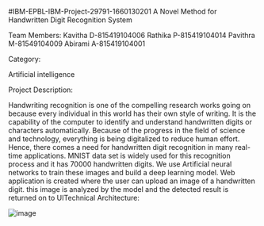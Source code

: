 #IBM-EPBL-IBM-Project-29791-1660130201
A Novel Method for Handwritten Digit Recognition System

Team Members: Kavitha D-815419104006 Rathika P-815419104014 Pavithra M-81549104009 Abirami A-815419104001

Category:

Artificial intelligence

Project Description:

Handwriting recognition is one of the compelling research works going on because every individual in this world has their own style of writing. It is the capability of the computer to identify and understand handwritten digits or characters automatically. Because of the progress in the field of science and technology, everything is being digitalized to reduce human effort. Hence, there comes a need for handwritten digit recognition in many real-time applications. MNIST data set is widely used for this recognition process and it has 70000 handwritten digits. We use Artificial neural networks to train these images and build a deep learning model. Web application is created where the user can upload an image of a handwritten digit. this image is analyzed by the model and the detected result is returned on to UITechnical Architecture:

![image](https://user-images.githubusercontent.com/113750444/201516229-c3f2a6c7-b6dc-4d71-ad93-0fcdbd590907.png)

